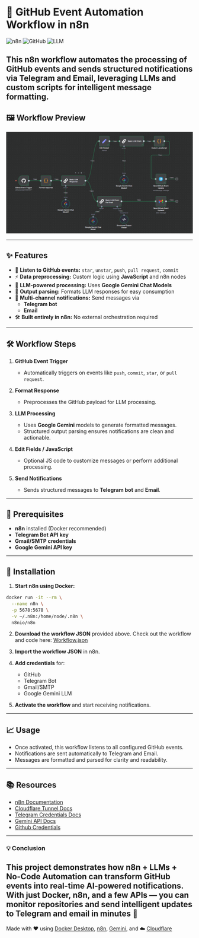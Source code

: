 # 🚀 GitHub Event Automation Workflow in n8n

![n8n](https://img.shields.io/badge/n8n-Workflow-blue) ![GitHub](https://img.shields.io/badge/GitHub-Automation-green) ![LLM](https://img.shields.io/badge/LLM-Google%20Gemini-orange)

This **n8n workflow** automates the processing of **GitHub events** and sends structured notifications via **Telegram** and **Email**, leveraging **LLMs** and custom scripts for intelligent message formatting.
---

## 🖼️ **Workflow Preview**
<img src="https://github.com/adityanaranje/n8n-github-events-telegram-email-workflow/blob/main/n8n-githubworkflow.png" alt="n8n Workflow" width="1000">



---

## ✨ Features

- 📌 **Listen to GitHub events:** `star`, `unstar`, `push`, `pull request`, `commit`  
- ⚡ **Data preprocessing:** Custom logic using **JavaScript** and n8n nodes  
- 🤖 **LLM-powered processing:** Uses **Google Gemini Chat Models**  
- 📝 **Output parsing:** Formats LLM responses for easy consumption  
- 📩 **Multi-channel notifications:** Send messages via  
  - **Telegram bot**  
  - **Email**  
- 🛠 **Built entirely in n8n:** No external orchestration required  

---

## 🛠 Workflow Steps

1. **GitHub Event Trigger**  
   - Automatically triggers on events like `push`, `commit`, `star`, or `pull request`.

2. **Format Response**  
   - Preprocesses the GitHub payload for LLM processing.

3. **LLM Processing**  
   - Uses **Google Gemini** models to generate formatted messages.  
   - Structured output parsing ensures notifications are clean and actionable.

4. **Edit Fields / JavaScript**  
   - Optional JS code to customize messages or perform additional processing.

5. **Send Notifications**  
   - Sends structured messages to **Telegram bot** and **Email**.  

---

## 🔧 Prerequisites

- **n8n** installed (Docker recommended)  
- **Telegram Bot API key**  
- **Gmail/SMTP credentials**  
- **Google Gemini API key**  

---

## 🚀 Installation

1. **Start n8n using Docker:**

```bash
docker run -it --rm \
  --name n8n \
  -p 5678:5678 \
  -v ~/.n8n:/home/node/.n8n \
  n8nio/n8n
```

2. **Download the workflow JSON** provided above.
    Check out the workflow and code here: [Workflow.json](https://github.com/adityanaranje/n8n-github-events-telegram-email-workflow/blob/main/Github_Event_Workflow.json
)
    
3. **Import the workflow JSON** in n8n.
  
4. **Add credentials** for:  
   - GitHub  
   - Telegram Bot  
   - Gmail/SMTP  
   - Google Gemini LLM  

7. **Activate the workflow** and start receiving notifications.  

---

## 📈 Usage

- Once activated, this workflow listens to all configured GitHub events.  
- Notifications are sent automatically to Telegram and Email.  
- Messages are formatted and parsed for clarity and readability.

---
## 📚 Resources

- [n8n Documentation](https://docs.n8n.io/)  
- [Cloudflare Tunnel Docs](https://developers.cloudflare.com/cloudflare-one/connections/connect-apps/)  
- [Telegram Credentials Docs](https://docs.n8n.io/integrations/builtin/credentials/telegram/)  
- [Gemini API Docs](https://cloud.google.com/vertex-ai/docs/generative-ai/start/quickstarts)  
- [Github Credentials](https://docs.n8n.io/integrations/builtin/trigger-nodes/n8n-nodes-base.githubtrigger/)

---

### 💡 Conclusion

This project demonstrates how n8n + LLMs + No-Code Automation can transform GitHub events into real-time AI-powered notifications.
With just Docker, n8n, and a few APIs — you can monitor repositories and send intelligent updates to Telegram and email in minutes 🚀
---

Made with ❤️ using [Docker Desktop](https://docs.docker.com/desktop/), [n8n](https://n8n.io/), [Gemini](https://aistudio.google.com/), and ☁️ [Cloudflare](https://www.cloudflare.com/)


